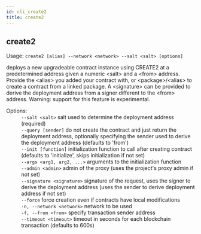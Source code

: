 ```yaml
---
id: cli_create2
title: create2
---
```


<div class="cli-command"><h2 class="cli-title">create2</h2><p class="cli-usage">Usage: <code>create2 [alias] --network &lt;network&gt; --salt &lt;salt&gt; [options]</code></p><p>deploys a new upgradeable contract instance using CREATE2 at a predetermined address given a numeric &lt;salt&gt; and a &lt;from&gt; address. Provide the &lt;alias&gt; you added your contract with, or &lt;package&gt;/&lt;alias&gt; to create a contract from a linked package. A &lt;signature&gt; can be provided to derive the deployment address from a signer different to the &lt;from&gt; address. Warning: support for this feature is experimental.<br/></p><dl><dt><span>Options:</span></dt><dd><div><code>--salt &lt;salt&gt;</code> salt used to determine the deployment address (required)</div><div><code>--query [sender]</code> do not create the contract and just return the deployment address, optionally specifying the sender used to derive the deployment address (defaults to &#x27;from&#x27;)</div><div><code>--init [function]</code> initialization function to call after creating contract (defaults to &#x27;initialize&#x27;, skips initialization if not set)</div><div><code>--args &lt;arg1, arg2, ...&gt;</code> arguments to the initialization function</div><div><code>--admin &lt;admin&gt;</code> admin of the proxy (uses the project&#x27;s proxy admin if not set)</div><div><code>--signature &lt;signature&gt;</code> signature of the request, uses the signer to derive the deployment address (uses the sender to derive deployment address if not set)</div><div><code>--force</code> force creation even if contracts have local modifications</div><div><code>-n, --network &lt;network&gt;</code> network to be used</div><div><code>-f, --from &lt;from&gt;</code> specify transaction sender address</div><div><code>--timeout &lt;timeout&gt;</code> timeout in seconds for each blockchain transaction (defaults to 600s)</div></dd></dl></div>

